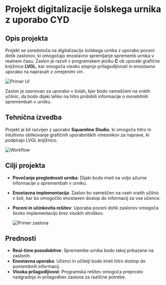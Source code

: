 # Projekt digitalizacije šolskega urnika z uporabo CYD

## Opis projekta
Projekt se osredotoča na digitalizacijo šolskega urnika z uporabo poceni dotik zaslonov, ki omogočajo enostavno spremljanje sprememb urnika v realnem času. Zaslon je razvit v programskem jeziku **C** ob uporabi grafične knjižnice **LVGL**, kar omogoča visoko stopnjo prilagodljivosti in enostavno uporabo na napravah z omejenimi viri. 

![Primer UI](https://github.com/user-attachments/assets/2988beac-7106-495a-af73-405ded721e5c)

Zaslon je zasnovan za uporabo v šolah, kjer bodo nameščeni na vratih učilnic, da bodo dijaki lahko na hitro pridobili informacije o morebitnih spremembah v urniku.

## Tehnična izvedba
Projekt je bil razvijen z uporabo **Squareline Studio**, ki omogoča hitro in intuitivno oblikovanje grafičnih uporabniških vmesnikov za naprave, ki podpirajo LVGL knjižnico.

![Workflow](https://github.com/user-attachments/assets/5338e312-766d-4561-8d3f-bb7f5f1593d3)

## Cilji projekta
- **Povečanje preglednosti urnika**: Dijaki bodo imeli na voljo ažurne informacije o spremembah v urniku.
- **Enostavna implementacija**: Zaslon bo nameščen na vseh vratih učilnic v šoli, kar bo omogočilo enostaven dostop do informacij za vse učence.
- **Poceni in učinkovita rešitev**: Uporaba poceni dotik zaslonov omogoča široko implementacijo brez visokih stroškov.

  ![Primer zaslona](https://github.com/user-attachments/assets/ccf22c13-d9d8-4851-972f-2ab29723ff34)

## Prednosti
- **Real-time posodobitve**: Spremembe urnika bodo takoj prikazane na zaslonih.
- **Enostavna uporaba**: Učenci in učitelji bodo imeli hitro dostop do pomembnih informacij.
- **Visoka prilagodljivost**: Programska rešitev omogoča preprosto nadgradnjo in prilagoditev zaslona za različne potrebe.


